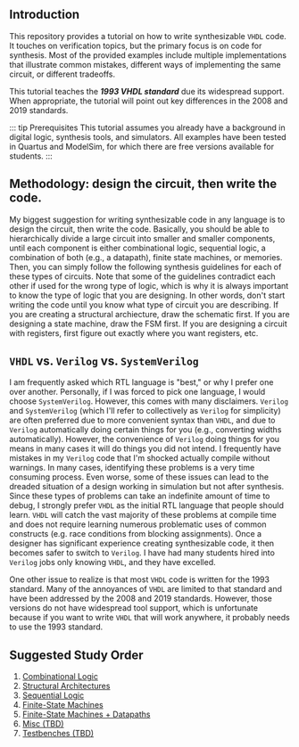 ## Introduction

This repository provides a tutorial on how to write synthesizable `VHDL` code. It touches on verification topics, but the primary focus is on code for synthesis. Most of the provided examples include multiple implementations that illustrate common mistakes, different ways of implementing the same circuit, or different tradeoffs.

This tutorial teaches the _**1993 VHDL standard**_ due its widespread support. When appropriate, the tutorial will point out key differences in the 2008 and 2019 standards.

::: tip Prerequisites
This tutorial assumes you already have a background in digital logic, synthesis tools, and simulators. All examples have been tested in Quartus and ModelSim, for which there are free versions available for students.
:::

## Methodology: design the circuit, then write the code.

My biggest suggestion for writing synthesizable code in any language is to design the circuit, then write the code. Basically, you should be able to hierarchically divide a large circuit into smaller and smaller components, until each component is either combinational logic, sequential logic, a combination of both (e.g., a datapath), finite state machines, or memories. Then, you can simply follow the following synthesis guidelines for each of these types of circuits. Note that some of the guidelines contradict each other if used for the wrong type of logic, which is why it is always important to know the type of logic that you are designing. In other words, don't start writing the code until you know what type of circuit you are describing. If you are creating a structural archiecture, draw the schematic first. If you are designing a state machine, draw the FSM first. If you are designing a circuit with registers, first figure out exactly where you want registers, etc.

## `VHDL` vs. `Verilog` vs. `SystemVerilog`

I am frequently asked which RTL language is "best," or why I prefer one over another. Personally, if I was forced to pick one language, I would choose `SystemVerilog`. However, this comes with many disclaimers. `Verilog` and `SystemVerilog` (which I'll refer to collectively as `Verilog` for simplicity) are often preferred due to more convenient syntax than `VHDL`, and due to `Verilog` automatically doing certain things for you (e.g., converting widths automatically). However, the convenience of `Verilog` doing things for you means in many cases it will do things you did not intend. I frequently have mistakes in my `Verilog` code that I'm shocked actually compile without warnings. In many cases, identifying these problems is a very time consuming process. Even worse, some of these issues can lead to the dreaded situation of a design working in simulation but not after synthesis. Since these types of problems can take an indefinite amount of time to debug, I strongly prefer `VHDL` as the initial RTL language that people should learn. `VHDL` will catch the vast majority of these problems at compile time and does not require learning numerous problematic uses of common constructs (e.g. race conditions from blocking assignments). Once a designer has significant experience creating synthesizable code, it then becomes safer to switch to `Verilog`. I have had many students hired into `Verilog` jobs only knowing `VHDL`, and they have excelled.

One other issue to realize is that most `VHDL` code is written for the 1993 standard. Many of the annoyances of `VHDL` are limited to that standard and have been addressed by the 2008 and 2019 standards. However, those versions do not have widespread tool support, which is unfortunate because if you want to write `VHDL` that will work anywhere, it probably needs to use the 1993 standard.

## Suggested Study Order

1. [Combinational Logic](./combinational/readme)
1. [Structural Architectures](./structural/readme)
1. [Sequential Logic](./sequential/readme)
1. [Finite-State Machines](./fsm/readme)
1. [Finite-State Machines + Datapaths](./fsmd/readme)
1. [Misc (TBD)]()
1. [Testbenches (TBD)]()
